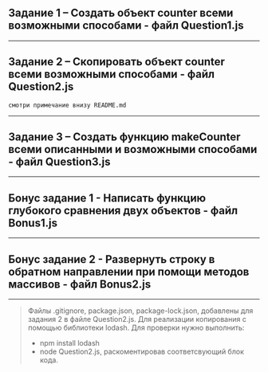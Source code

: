 ## Задание 1 – Создать объект counter всеми возможными способами - **файл Question1.js**
---
## Задание 2 – Скопировать объект counter всеми возможными способами - **файл Question2.js**
```смотри примечание внизу README.md```

---
## Задание 3 – Создать функцию makeCounter всеми описанными и возможными способами - **файл Question3.js**
---
## Бонус задание 1 - Написать функцию глубокого сравнения двух объектов - **файл Bonus1.js**
---
## Бонус задание 2 - Развернуть строку в обратном направлении при помощи методов массивов - **файл Bonus2.js**

---

>Файлы .gitignore, package.json, package-lock.json, добавлены для задания 2 в файле Question2.js. Для реализации копирования с помощью библиотеки lodash.
Для проверки нужно выполнить:
 >- npm install lodash 
 >- node Question2.js, раскоментировав соответсвующий блок кода.
 
 

